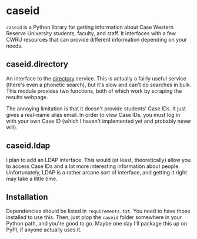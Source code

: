 caseid
======

`caseid` is a Python library for getting information about Case Western Reserve
University students, faculty, and staff.  It interfaces with a few CWRU
resources that can provide different information depending on your needs.


caseid.directory
----------------

An interface to the [directory](https://webapps.case.edu/directory/index.html)
service.  This is actually a fairly useful service (there's even a phonetic
search), but it's slow and can't do searches in bulk.  This module provides two
functions, both of which work by scraping the results webpage.

The annoying limitation is that it doesn't provide students' Case IDs.  It just
gives a real-name alias email.  In order to view Case IDs, you must log in with
your own Case ID (which I haven't implemented yet and probably never will).


caseid.ldap
-----------

I plan to add an LDAP interface.  This would (at least, theoretically) allow you
to access Case IDs and a lot more interesting information about people.
Unfortunately, LDAP is a rather arcane sort of interface, and getting it right
may take a little time.


Installation
------------

Dependencies should be listed in `requirements.txt`.  You need to have those
installed to use this.  Then, just plop the `caseid` folder somewhere in your
Python path, and you're good to go.  Maybe one day I'll package this up on PyPI,
if anyone actually uses it.
